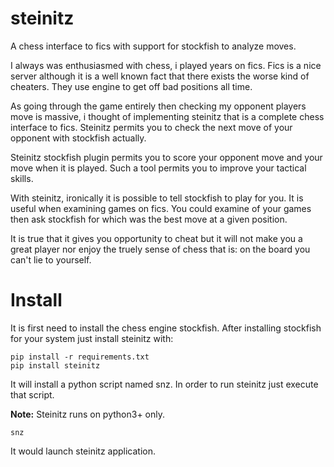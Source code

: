 steinitz
========

A chess interface to fics with support for stockfish to analyze moves.

I always was enthusiasmed with chess, i played years on fics.
Fics is a nice server although it is a well known fact that there exists the worse
kind of cheaters. They use engine to get off bad positions all time.

As going through the game entirely then checking my opponent players move is massive,
i thought of implementing steinitz that is a complete chess interface to fics.
Steinitz permits you to check the next move of your opponent with stockfish actually.

Steinitz stockfish plugin permits you to score your opponent move and your move 
when it is played. Such a tool permits you to improve your tactical skills.

With steinitz, ironically it is possible to tell stockfish to play for you. 
It is useful when examining games on fics. You could examine of your games
then ask stockfish for which was the best move at a given position.

It is true that it gives you opportunity to cheat but it will not make you a great player 
nor enjoy the truely sense of chess that is: on the board you can't lie to yourself.

Install
=======

It is first need to install the chess engine stockfish. After installing stockfish for your system
just install steinitz with:


    pip install -r requirements.txt
    pip install steinitz


It will install a python script named snz. In order to run steinitz
just execute that script.

**Note:** Steinitz runs on python3+ only.

~~~
snz
~~~

It would launch steinitz application.


